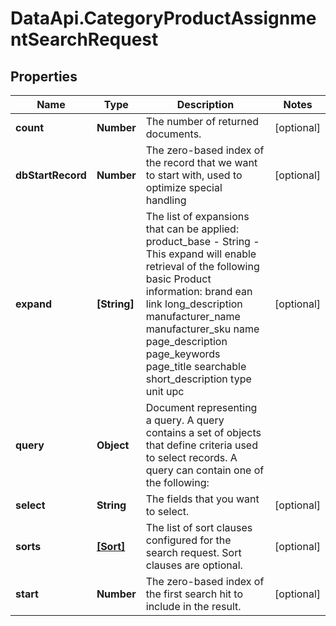 # DataApi.CategoryProductAssignmentSearchRequest

## Properties

Name | Type | Description | Notes
------------ | ------------- | ------------- | -------------
**count** | **Number** | The number of returned documents. | [optional] 
**dbStartRecord** | **Number** | The zero-based index of the record that we want to start with, used to optimize special handling | [optional] 
**expand** | **[String]** | The list of expansions that can be applied:    product_base - String - This expand will enable retrieval of the following basic Product information:       brand      ean       link    long_description       manufacturer_name       manufacturer_sku    name       page_description       page_keywords       page_title       searchable     short_description       type       unit       upc      | [optional] 
**query** | **Object** | Document representing a query. A query contains a set of objects that define criteria  used to select records. A query can contain one of the following:  | 
**select** | **String** | The fields that you want to select. | [optional] 
**sorts** | [**[Sort]**](Sort.md) | The list of sort clauses configured for the search request. Sort clauses are optional. | [optional] 
**start** | **Number** | The zero-based index of the first search hit to include in the result. | [optional] 


